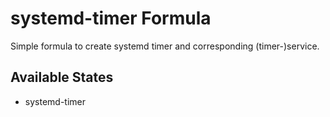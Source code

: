 systemd-timer Formula
=====================
Simple formula to create systemd timer and corresponding (timer-)service.

Available States
----------------
- systemd-timer
